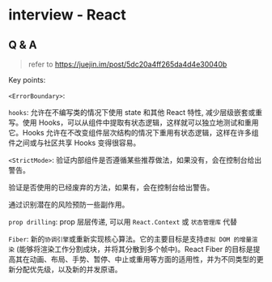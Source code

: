 # interview - React

## Q & A
> refer to https://juejin.im/post/5dc20a4ff265da4d4e30040b

Key points:

`<ErrorBoundary>`:

`hooks`: 允许在不编写类的情况下使用 state 和其他 React 特性, 减少层级嵌套或重写。使用 Hooks，可以从组件中提取有状态逻辑，这样就可以独立地测试和重用它。Hooks 允许在不改变组件层次结构的情况下重用有状态逻辑，这样在许多组件之间或与社区共享 Hooks 变得很容易。

`<StrictMode>`: 验证内部组件是否遵循某些推荐做法，如果没有，会在控制台给出警告。

验证是否使用的已经废弃的方法，如果有，会在控制台给出警告。

通过识别潜在的风险预防一些副作用。

`prop drilling`: prop 层层传递, 可以用 `React.Context` 或 `状态管理库` 代替

`Fiber`: 新的`协调引擎`或重新实现核心算法。它的主要目标是支持`虚拟 DOM 的增量渲染` (能够将渲染工作分割成块，并将其分散到多个帧中)。React Fiber 的目标是提高其在动画、布局、手势、暂停、中止或重用等方面的适用性，并为不同类型的更新分配优先级，以及新的并发原语。

